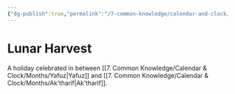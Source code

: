 ```yaml
---
{"dg-publish":true,"permalink":"/7-common-knowledge/calendar-and-clock/holidays/lunar-harvest/","noteIcon":""}
---
```


# Lunar Harvest

A holiday celebrated in between [[7. Common Knowledge/Calendar & Clock/Months/Yafuz\|Yafuz]] and [[7. Common Knowledge/Calendar & Clock/Months/Ak'tharif\|Ak'tharif]].

